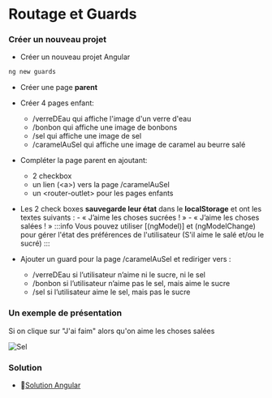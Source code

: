 # Routage et Guards

### Créer un nouveau projet

- Créer un nouveau projet Angular

```powershell
ng new guards
```

- Créer une page **parent**
- Créer 4 pages enfant:

  - /verreDEau qui affiche l'image d'un verre d'eau
  - /bonbon qui affiche une image de bonbons
  - /sel qui affiche une image de sel
  - /caramelAuSel qui affiche une image de caramel au beurre salé

- Compléter la page parent en ajoutant:

  - 2 checkbox
  - un lien (\<a\>) vers la page /caramelAuSel
  - un \<router-outlet\> pour les pages enfants

- Les 2 check boxes **sauvegarde leur état** dans le **localStorage** et ont les textes suivants : - « J’aime les choses sucrées ! » - « J’aime les choses salées ! »
  :::info
  Vous pouvez utiliser [(ngModel)] et (ngModelChange) pour gérer l'état des préférences de l'utilisateur (S'il aime le salé et/ou le sucré)
  :::
- Ajouter un guard pour la page /caramelAuSel et rediriger vers :
  - /verreDEau si l’utilisateur n’aime ni le sucre, ni le sel
  - /bonbon si l’utilisateur n’aime pas le sel, mais aime le sucre
  - /sel si l’utilisateur aime le sel, mais pas le sucre

### Un exemple de présentation

Si on clique sur "J'ai faim" alors qu'on aime les choses salées

![Sel](/img/exercices/guards/sel.png)

### Solution

- 🔗[Solution Angular](https://github.com/CEM-420-5W5/ngGuards)
